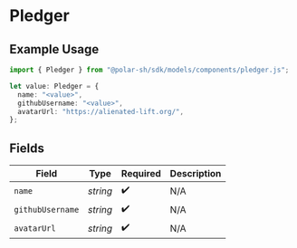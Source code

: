 # Pledger

## Example Usage

```typescript
import { Pledger } from "@polar-sh/sdk/models/components/pledger.js";

let value: Pledger = {
  name: "<value>",
  githubUsername: "<value>",
  avatarUrl: "https://alienated-lift.org/",
};
```

## Fields

| Field              | Type               | Required           | Description        |
| ------------------ | ------------------ | ------------------ | ------------------ |
| `name`             | *string*           | :heavy_check_mark: | N/A                |
| `githubUsername`   | *string*           | :heavy_check_mark: | N/A                |
| `avatarUrl`        | *string*           | :heavy_check_mark: | N/A                |